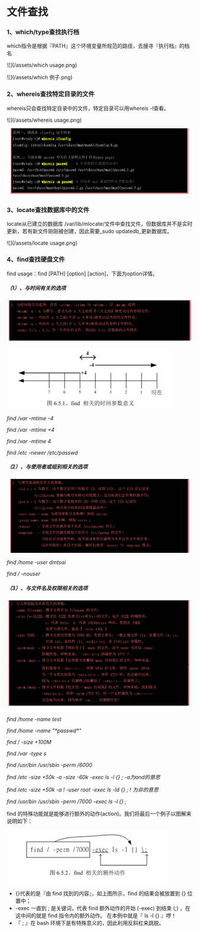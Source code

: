 # 文件查找

### 1、which/type查找执行档

which指令是根据『PATH』这个环境变量所规范的路径，去搜寻『执行档』的档名

![](/assets/which usage.png)

![](/assets/which 例子.png)

### 2、whereis查找特定目录的文件

whereis只会查找特定目录中的文件，特定目录可以用whereis -l查看。

![](/assets/whereis usage.png)

![](/assets/whereis用例.png)

### 3、locate查找数据库中的文件

locate从已建立的数据库 /var/lib/mlocate/文件中查找文件，但数据库并不是实时更新，若有新文件刚刚被创建，因此需要_sudo updatedb_更新数据库。

![](/assets/locate usage.png)

### 4、find查找硬盘文件

find usage：find \[PATH\] \[option\] \[action\]，下面为option详情。

##### （1）、与时间有关的选项

![](/assets/与时间相关的选项.png)

![](/assets/find相关的时间参数意义.png)

_find /var -mtime -4_

_find /var -mtime +4_

_find /var -mtime 4_

_find /etc -newer /etc/passwd_

##### （2）、与使用者或组别相关的选项

![](/assets/与使用者或组名相关的选项.png)

_find /home -user dmtsai_

_find / -nouser_

##### （3）、与文件名及权限相关的选项

![](/assets/与文件名及权限相关的选项.png)

_find /home -name test_

_find /home -name "\*passwd\*"_

_find / -size +100M_

_find /var -type s_

_find /usr/bin /usr/sbin -perm /6000_

_find /etc -size +50k -a -size -60k -exec ls -l {} \;   -a为and的意思_

_find /etc -size +50k -a ! -user root -exec ls -ld {} \;    ! 为非的意思_

_find /usr/bin /usr/sbin -perm /7000 -exec ls -l {} \;_

find 的特殊功能就是能够进行额外的动作\(action\)。我们将最后一个例子以图解来说明如下：

![](/assets/find额外的动作.png)

* {}代表的是『由 find 找到的内容』，如上图所示，find 的结果会被放置到 {} 位置中；
* -exec 一直到 \; 是关键词，代表 find 额外动作的开始 \(-exec\) 到结束 \(\;\) ，在这中间的就是 find 指令内的额外动作。 在本例中就是『 ls -l {} 』啰！
* 『 ; 』在 bash 环境下是有特殊意义的，因此利用反斜杠来跳脱。



